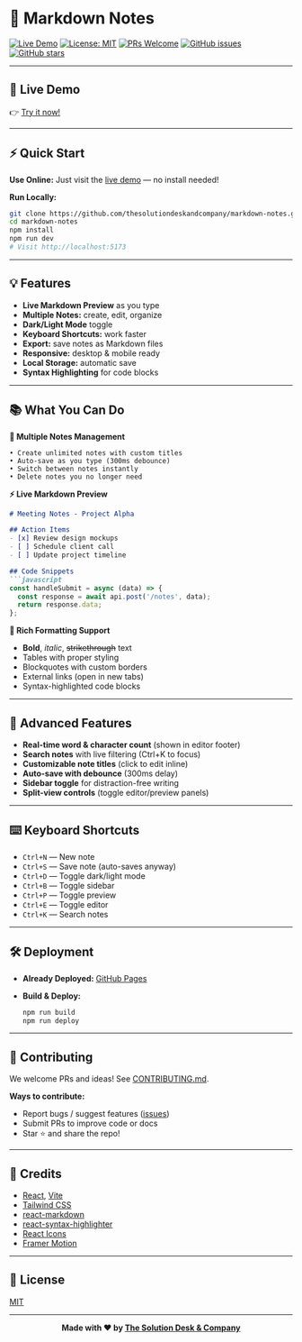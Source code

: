# 📝 Markdown Notes

[![Live Demo](https://img.shields.io/badge/demo-live-brightgreen)](https://thesolutiondeskandcompany.github.io/markdown-notes/)
[![License: MIT](https://img.shields.io/badge/License-MIT-yellow.svg)](https://opensource.org/licenses/MIT)
[![PRs Welcome](https://img.shields.io/badge/PRs-welcome-brightgreen.svg)](http://makeapullrequest.com)
[![GitHub issues](https://img.shields.io/github/issues/thesolutiondeskandcompany/markdown-notes)](https://github.com/thesolutiondeskandcompany/markdown-notes/issues)
[![GitHub stars](https://img.shields.io/github/stars/thesolutiondeskandcompany/markdown-notes)](https://github.com/thesolutiondeskandcompany/markdown-notes/stargazers)

---

## 🚀 Live Demo

👉 [Try it now!](https://thesolutiondeskandcompany.github.io/markdown-notes/)

---

## ⚡ Quick Start

**Use Online:**
Just visit the [live demo](https://thesolutiondeskandcompany.github.io/markdown-notes/) — no install needed!

**Run Locally:**

```bash
git clone https://github.com/thesolutiondeskandcompany/markdown-notes.git
cd markdown-notes
npm install
npm run dev
# Visit http://localhost:5173
```

---

## 💡 Features

* **Live Markdown Preview** as you type
* **Multiple Notes:** create, edit, organize
* **Dark/Light Mode** toggle
* **Keyboard Shortcuts:** work faster
* **Export:** save notes as Markdown files
* **Responsive:** desktop & mobile ready
* **Local Storage:** automatic save
* **Syntax Highlighting** for code blocks

---

## 📚 What You Can Do

**📝 Multiple Notes Management**
```
• Create unlimited notes with custom titles
• Auto-save as you type (300ms debounce)
• Switch between notes instantly
• Delete notes you no longer need
```

**⚡ Live Markdown Preview**
```markdown
# Meeting Notes - Project Alpha

## Action Items
- [x] Review design mockups
- [ ] Schedule client call
- [ ] Update project timeline

## Code Snippets
```javascript
const handleSubmit = async (data) => {
  const response = await api.post('/notes', data);
  return response.data;
};
```

**🎨 Rich Formatting Support**
- **Bold**, *italic*, ~~strikethrough~~ text
- Tables with proper styling
- Blockquotes with custom borders
- External links (open in new tabs)
- Syntax-highlighted code blocks

---

## 🎨 Advanced Features

* **Real-time word & character count** (shown in editor footer)
* **Search notes** with live filtering (Ctrl+K to focus)
* **Customizable note titles** (click to edit inline)
* **Auto-save with debounce** (300ms delay)
* **Sidebar toggle** for distraction-free writing
* **Split-view controls** (toggle editor/preview panels)

---

## ⌨️ Keyboard Shortcuts

* `Ctrl+N` — New note
* `Ctrl+S` — Save note (auto-saves anyway)
* `Ctrl+D` — Toggle dark/light mode
* `Ctrl+B` — Toggle sidebar
* `Ctrl+P` — Toggle preview
* `Ctrl+E` — Toggle editor
* `Ctrl+K` — Search notes

---

## 🛠️ Deployment

* **Already Deployed:** [GitHub Pages](https://thesolutiondeskandcompany.github.io/markdown-notes/)
* **Build & Deploy:**

  ```bash
  npm run build
  npm run deploy
  ```

---

## 🤝 Contributing

We welcome PRs and ideas!
See [CONTRIBUTING.md](CONTRIBUTING.md).

**Ways to contribute:**

* Report bugs / suggest features ([issues](https://github.com/thesolutiondeskandcompany/markdown-notes/issues))
* Submit PRs to improve code or docs
* Star ⭐ and share the repo!

---

## 🙏 Credits

* [React](https://reactjs.org/), [Vite](https://vitejs.dev/)
* [Tailwind CSS](https://tailwindcss.com/)
* [react-markdown](https://github.com/remarkjs/react-markdown)
* [react-syntax-highlighter](https://github.com/react-syntax-highlighter/react-syntax-highlighter)
* [React Icons](https://react-icons.github.io/react-icons/)
* [Framer Motion](https://www.framer.com/motion/)

---

## 📄 License

[MIT](LICENSE)

---

<div align="center"><strong>Made with ❤️ by <a href="https://thesolutiondesk.ca">The Solution Desk & Company</a></strong></div>
